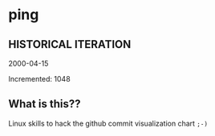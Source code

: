 # ping

## HISTORICAL ITERATION
2000-04-15

Incremented: 1048

## What is this?? 
Linux skills to hack the github commit visualization chart `;-)`
